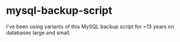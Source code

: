 mysql-backup-script
===================

I've been using variants of this MySQL backup script for ~13 years on databases large and small.
